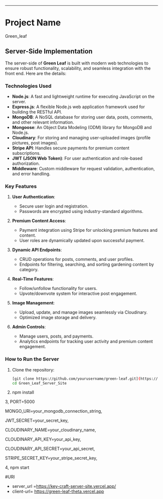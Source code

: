 ---

# Project Name

Green_leaf

## Server-Side Implementation

The server-side of **Green Leaf** is built with modern web technologies to ensure robust functionality, scalability, and seamless integration with the front end. Here are the details:

### Technologies Used
- **Node.js**: A fast and lightweight runtime for executing JavaScript on the server.
- **Express.js**: A flexible Node.js web application framework used for building the RESTful API.
- **MongoDB**: A NoSQL database for storing user data, posts, comments, and other relevant information.
- **Mongoose**: An Object Data Modeling (ODM) library for MongoDB and Node.js.
- **Cloudinary**: For storing and managing user-uploaded images (profile pictures, post images).
- **Stripe API**: Handles secure payments for premium content subscriptions.
- **JWT (JSON Web Token)**: For user authentication and role-based authorization.
- **Middleware**: Custom middleware for request validation, authentication, and error handling.

### Key Features
1. **User Authentication**: 
   - Secure user login and registration.
   - Passwords are encrypted using industry-standard algorithms.

2. **Premium Content Access**:
   - Payment integration using Stripe for unlocking premium features and content.
   - User roles are dynamically updated upon successful payment.

3. **Dynamic API Endpoints**:
   - CRUD operations for posts, comments, and user profiles.
   - Endpoints for filtering, searching, and sorting gardening content by category.

4. **Real-Time Features**:
   - Follow/unfollow functionality for users.
   - Upvote/downvote system for interactive post engagement.

5. **Image Management**:
   - Upload, update, and manage images seamlessly via Cloudinary.
   - Optimized image storage and delivery.

6. **Admin Controls**:
   - Manage users, posts, and payments.
   - Analytics endpoints for tracking user activity and premium content engagement.

### How to Run the Server
1. Clone the repository:
   ```bash
   [git clone https://github.com/yourusername/green-leaf.git](https://github.com/Akahad1/Green_Leaf_Server_Site.git)
   cd Green_Leaf_Server_Site
   
2. npm install
 
3, PORT=5000

   MONGO_URI=your_mongodb_connection_string,

   JWT_SECRET=your_secret_key,

   CLOUDINARY_NAME=your_cloudinary_name,

   CLOUDINARY_API_KEY=your_api_key,

   CLOUDINARY_API_SECRET=your_api_secret,

   STRIPE_SECRET_KEY=your_stripe_secret_key,

4, npm start

#URl

- server_url =https://key-craft-server-site.vercel.app/
- client-url= https://green-leaf-theta.vercel.app

